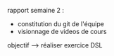 rapport semaine 2 :

- constitution du git de l'équipe 
- visionnage de videos de cours 

objectif --> réaliser exercice DSL 

